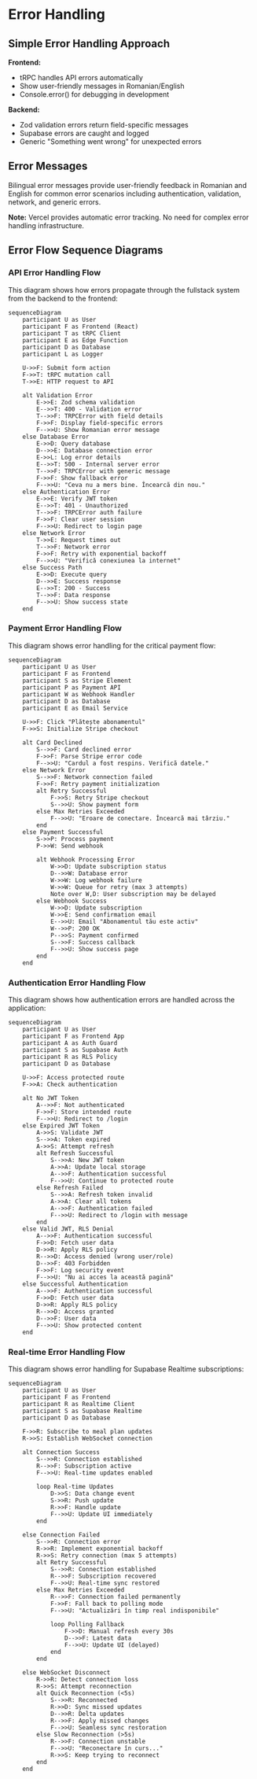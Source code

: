 # Error Handling

## Simple Error Handling Approach

**Frontend:**

- tRPC handles API errors automatically
- Show user-friendly messages in Romanian/English
- Console.error() for debugging in development

**Backend:**

- Zod validation errors return field-specific messages
- Supabase errors are caught and logged
- Generic "Something went wrong" for unexpected errors

## Error Messages

Bilingual error messages provide user-friendly feedback in Romanian and English for common error scenarios including authentication, validation, network, and generic errors.

**Note:** Vercel provides automatic error tracking. No need for complex error handling infrastructure.

## Error Flow Sequence Diagrams

### API Error Handling Flow

This diagram shows how errors propagate through the fullstack system from the backend to the frontend:

```mermaid
sequenceDiagram
    participant U as User
    participant F as Frontend (React)
    participant T as tRPC Client
    participant E as Edge Function
    participant D as Database
    participant L as Logger

    U->>F: Submit form action
    F->>T: tRPC mutation call
    T->>E: HTTP request to API

    alt Validation Error
        E->>E: Zod schema validation
        E-->>T: 400 - Validation error
        T-->>F: TRPCError with field details
        F->>F: Display field-specific errors
        F-->>U: Show Romanian error message
    else Database Error
        E->>D: Query database
        D-->>E: Database connection error
        E->>L: Log error details
        E-->>T: 500 - Internal server error
        T-->>F: TRPCError with generic message
        F->>F: Show fallback error
        F-->>U: "Ceva nu a mers bine. Încearcă din nou."
    else Authentication Error
        E->>E: Verify JWT token
        E-->>T: 401 - Unauthorized
        T-->>F: TRPCError auth failure
        F->>F: Clear user session
        F-->>U: Redirect to login page
    else Network Error
        T->>E: Request times out
        T-->>F: Network error
        F->>F: Retry with exponential backoff
        F-->>U: "Verifică conexiunea la internet"
    else Success Path
        E->>D: Execute query
        D-->>E: Success response
        E-->>T: 200 - Success
        T-->>F: Data response
        F-->>U: Show success state
    end
```

### Payment Error Handling Flow

This diagram shows error handling for the critical payment flow:

```mermaid
sequenceDiagram
    participant U as User
    participant F as Frontend
    participant S as Stripe Element
    participant P as Payment API
    participant W as Webhook Handler
    participant D as Database
    participant E as Email Service

    U->>F: Click "Plătește abonamentul"
    F->>S: Initialize Stripe checkout

    alt Card Declined
        S-->>F: Card declined error
        F->>F: Parse Stripe error code
        F-->>U: "Cardul a fost respins. Verifică datele."
    else Network Error
        S-->>F: Network connection failed
        F->>F: Retry payment initialization
        alt Retry Successful
            F->>S: Retry Stripe checkout
            S-->>U: Show payment form
        else Max Retries Exceeded
            F-->>U: "Eroare de conectare. Încearcă mai târziu."
        end
    else Payment Successful
        S->>P: Process payment
        P->>W: Send webhook

        alt Webhook Processing Error
            W->>D: Update subscription status
            D-->>W: Database error
            W->>W: Log webhook failure
            W->>W: Queue for retry (max 3 attempts)
            Note over W,D: User subscription may be delayed
        else Webhook Success
            W->>D: Update subscription
            W->>E: Send confirmation email
            E-->>U: Email "Abonamentul tău este activ"
            W-->>P: 200 OK
            P-->>S: Payment confirmed
            S-->>F: Success callback
            F-->>U: Show success page
        end
    end
```

### Authentication Error Handling Flow

This diagram shows how authentication errors are handled across the application:

```mermaid
sequenceDiagram
    participant U as User
    participant F as Frontend App
    participant A as Auth Guard
    participant S as Supabase Auth
    participant R as RLS Policy
    participant D as Database

    U->>F: Access protected route
    F->>A: Check authentication

    alt No JWT Token
        A-->>F: Not authenticated
        F->>F: Store intended route
        F-->>U: Redirect to /login
    else Expired JWT Token
        A->>S: Validate JWT
        S-->>A: Token expired
        A->>S: Attempt refresh
        alt Refresh Successful
            S-->>A: New JWT token
            A->>A: Update local storage
            A-->>F: Authentication successful
            F-->>U: Continue to protected route
        else Refresh Failed
            S-->>A: Refresh token invalid
            A->>A: Clear all tokens
            A-->>F: Authentication failed
            F-->>U: Redirect to /login with message
        end
    else Valid JWT, RLS Denial
        A-->>F: Authentication successful
        F->>D: Fetch user data
        D->>R: Apply RLS policy
        R-->>D: Access denied (wrong user/role)
        D-->>F: 403 Forbidden
        F->>F: Log security event
        F-->>U: "Nu ai acces la această pagină"
    else Successful Authentication
        A-->>F: Authentication successful
        F->>D: Fetch user data
        D->>R: Apply RLS policy
        R-->>D: Access granted
        D-->>F: User data
        F-->>U: Show protected content
    end
```

### Real-time Error Handling Flow

This diagram shows error handling for Supabase Realtime subscriptions:

```mermaid
sequenceDiagram
    participant U as User
    participant F as Frontend
    participant R as Realtime Client
    participant S as Supabase Realtime
    participant D as Database

    F->>R: Subscribe to meal plan updates
    R->>S: Establish WebSocket connection

    alt Connection Success
        S-->>R: Connection established
        R-->>F: Subscription active
        F-->>U: Real-time updates enabled

        loop Real-time Updates
            D->>S: Data change event
            S->>R: Push update
            R->>F: Handle update
            F-->>U: Update UI immediately
        end

    else Connection Failed
        S-->>R: Connection error
        R->>R: Implement exponential backoff
        R->>S: Retry connection (max 5 attempts)
        alt Retry Successful
            S-->>R: Connection established
            R-->>F: Subscription recovered
            F-->>U: Real-time sync restored
        else Max Retries Exceeded
            R-->>F: Connection failed permanently
            F->>F: Fall back to polling mode
            F-->>U: "Actualizări în timp real indisponibile"

            loop Polling Fallback
                F->>D: Manual refresh every 30s
                D-->>F: Latest data
                F-->>U: Update UI (delayed)
            end
        end

    else WebSocket Disconnect
        R->>R: Detect connection loss
        R->>S: Attempt reconnection
        alt Quick Reconnection (<5s)
            S-->>R: Reconnected
            R->>D: Sync missed updates
            D-->>R: Delta updates
            R-->>F: Apply missed changes
            F-->>U: Seamless sync restoration
        else Slow Reconnection (>5s)
            R-->>F: Connection unstable
            F-->>U: "Reconectare în curs..."
            R->>S: Keep trying to reconnect
        end
    end
```
